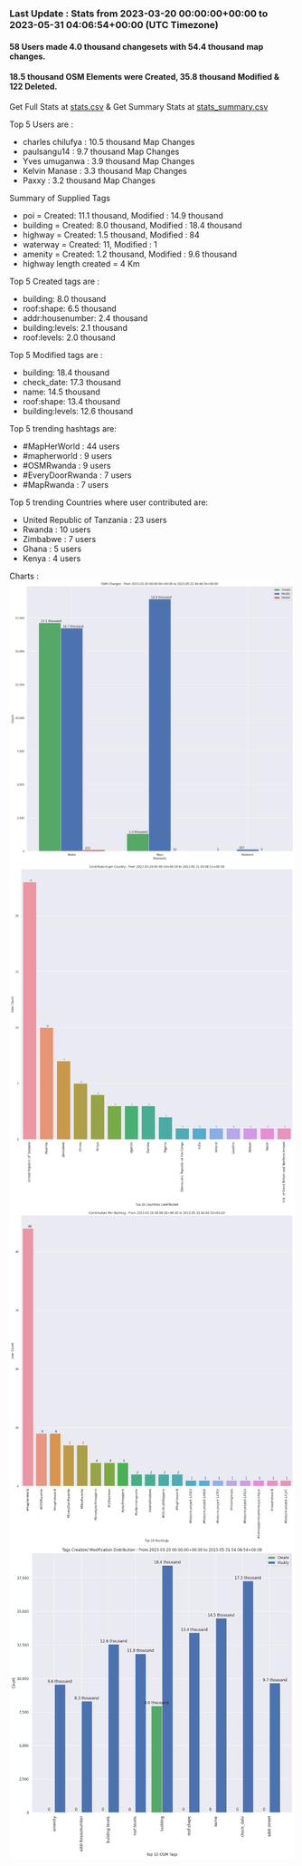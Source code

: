 ### Last Update : Stats from 2023-03-20 00:00:00+00:00 to 2023-05-31 04:06:54+00:00 (UTC Timezone)

#### 58 Users made 4.0 thousand changesets with 54.4 thousand map changes.
#### 18.5 thousand OSM Elements were Created, 35.8 thousand Modified & 122 Deleted.
Get Full Stats at [stats.csv](/stats/mapherworld/Daily/stats.csv)
 & Get Summary Stats at [stats_summary.csv](/stats/mapherworld/Daily/stats_summary.csv)

Top 5 Users are : 
- charles chilufya : 10.5 thousand Map Changes
- paulsangu14 : 9.7 thousand Map Changes
- Yves umuganwa : 3.9 thousand Map Changes
- Kelvin Manase : 3.3 thousand Map Changes
- Paxxy : 3.2 thousand Map Changes

Summary of Supplied Tags
- poi = Created: 11.1 thousand, Modified : 14.9 thousand
- building = Created: 8.0 thousand, Modified : 18.4 thousand
- highway = Created: 1.5 thousand, Modified : 84
- waterway = Created: 11, Modified : 1
- amenity = Created: 1.2 thousand, Modified : 9.6 thousand
- highway length created = 4 Km


Top 5 Created tags are :
- building: 8.0 thousand
- roof:shape: 6.5 thousand
- addr:housenumber: 2.4 thousand
- building:levels: 2.1 thousand
- roof:levels: 2.0 thousand


Top 5 Modified tags are :
- building: 18.4 thousand
- check_date: 17.3 thousand
- name: 14.5 thousand
- roof:shape: 13.4 thousand
- building:levels: 12.6 thousand


Top 5 trending hashtags are:
- #MapHerWorld : 44 users
- #mapherworld : 9 users
- #OSMRwanda : 9 users
- #EveryDoorRwanda : 7 users
- #MapRwanda : 7 users


Top 5 trending Countries where user contributed are:
- United Republic of Tanzania : 23 users
- Rwanda : 10 users
- Zimbabwe : 7 users
- Ghana : 5 users
- Kenya : 4 users


 Charts : 
![Alt text](./stats_osm_changes.png) 
![Alt text](./stats_users_per_country.png) 
![Alt text](./stats_users_per_hashtag.png) 
![Alt text](./stats_tags.png) 
